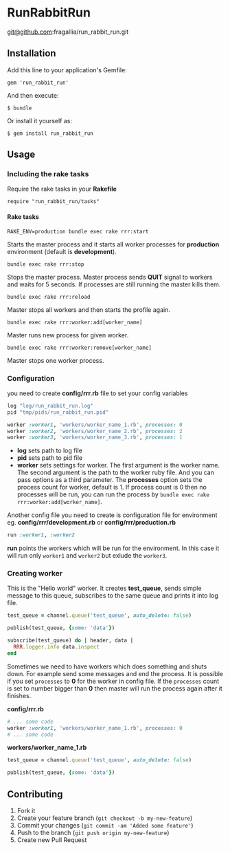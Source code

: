 # RunRabbitRun

git@github.com:fragallia/run_rabbit_run.git

## Installation

Add this line to your application's Gemfile:

    gem 'run_rabbit_run'

And then execute:

    $ bundle

Or install it yourself as:

    $ gem install run_rabbit_run

## Usage


### Including the rake tasks

Require the rake tasks in your **Rakefile**

    require "run_rabbit_run/tasks"

#### Rake tasks

```console
RAKE_ENV=production bundle exec rake rrr:start
```

Starts the master process and it starts all worker processes for **production** environment (default is **development**).

```console
bundle exec rake rrr:stop
```

Stops the master process. Master process sends **QUIT** signal to workers and waits for 5 seconds. If processes are still running the master kills them.

```console
bundle exec rake rrr:reload
```

Master stops all workers and then starts the profile again.

```console
bundle exec rake rrr:worker:add[worker_name]
```

Master runs new process for given worker.

```console
bundle exec rake rrr:worker:remove[worker_name]
```

Master stops one worker process.

### Configuration

you need to create __config/rrr.rb__ file to set your config variables

```ruby
log "log/run_rabbit_run.log"
pid "tmp/pids/run_rabbit_run.pid"

worker :worker1, 'workers/worker_name_1.rb', processes: 0
worker :worker2, 'workers/worker_name_2.rb', processes: 2
worker :worker3, 'workers/worker_name_3.rb', processes: 1
```

* **log** sets path to log file
* **pid** sets path to pid file
* **worker** sets settings for worker. The first argument is the worker name. The second argument is the path to the worker ruby file. And you can pass options as a third parameter. The **processes** option sets the process count for worker, default is 1. If process count is 0 then no processes will be run, you can run the process by `bundle exec rake rrr:worker:add[worker_name]`.

Another config file you need to create is configuration file for environment eg. **config/rrr/development.rb** or **config/rrr/production.rb**

```ruby
run :worker1, :worker2

```
**run** points the workers which will be run for the environment. In this case it will run only `worker1` and `worker2` but exlude the `worker3`.

### Creating worker

This is the "Hello world" worker. It creates **test_queue**, sends simple message to this queue, subscribes to the same queue and prints it into log file.

```ruby
test_queue = channel.queue('test_queue', auto_delete: false)

publish(test_queue, {some: 'data'})

subscribe(test_queue) do | header, data |
  RRR.logger.info data.inspect
end
```

Sometimes we need to have workers which does something and shuts down. For example send some messages and end the process. It is possible if you set `processes` to **0** for the worker in config file. If the `processes` count is set to number bigger than **0** then master will run the process again after it finishes. 

__config/rrr.rb__

```ruby
# ... some code
worker :worker1, 'workers/worker_name_1.rb', processes: 0
# ... some code
```
__workers/worker_name_1.rb__

```ruby
test_queue = channel.queue('test_queue', auto_delete: false)

publish(test_queue, {some: 'data'})
```

## Contributing

1. Fork it
2. Create your feature branch (`git checkout -b my-new-feature`)
3. Commit your changes (`git commit -am 'Added some feature'`)
4. Push to the branch (`git push origin my-new-feature`)
5. Create new Pull Request
